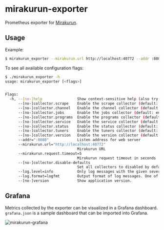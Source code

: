 # mirakurun-exporter

Prometheus exporter for [Mirakurun](https://github.com/Chinachu/Mirakurun).

## Usage

Example:
```bash
$ mirakurun_exporter --mirakurun.url http://localhost:40772 --addr :8080
```

To see all available configuration flags:
```sh
$ ./mirakurun_exporter -h
usage: mirakurun_exporter [<flags>]


Flags:
  -h, --[no-]help                Show context-sensitive help (also try --help-long and --help-man).
      --[no-]collector.scrape    Enable the scrape collector (default: true).
      --[no-]collector.channel   Enable the channel collector (default: enabled).
      --[no-]collector.jobs      Enable the jobs collector (default: enabled).
      --[no-]collector.programs  Enable the programs collector (default: enabled).
      --[no-]collector.service   Enable the service collector (default: enabled).
      --[no-]collector.status    Enable the status collector (default: enabled).
      --[no-]collector.tuners    Enable the tuners collector (default: enabled).
      --[no-]collector.version   Enable the version collector (default: disabled).
      --addr=":8080"             Listen address for web server
      --mirakurun.url="http://localhost:40772"  
                                 Mirakurun URL
      --mirakurun.request.timeout=5  
                                 Mirakurun request timeout in seconds
      --[no-]collector.disable-defaults  
                                 Set all collectors to disabled by default.
      --log.level=info           Only log messages with the given severity or above. One of: [debug, info, warn, error]
      --log.format=logfmt        Output format of log messages. One of: [logfmt, json]
      --[no-]version             Show application version.
```

## Grafana

Metrics collected by the exporter can be visualized in a Grafana dashboard.
`grafana.json` is a sample dashboard that can be imported into Grafana.

<img alt="mirakurun-grafana" src="https://github.com/user-attachments/assets/24f90be3-54a4-4588-8e4b-5853b49caa4f" />
